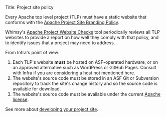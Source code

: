 Title: Project site policy

Every Apache top level project (TLP) must have a static website that conforms with the <a href="https://www.apache.org/foundation/marks/pmcs#navigation" target="_blank">Apache Project Site Branding Policy</a>.

Whimsy's <a href="https://whimsy.apache.org/site/" target="_blank">Apache Project Website Checks</a> tool periodically reviews all TLP websites to provide a report on how well they comply with that policy, and to identify issues that a project may need to address.

From Infra's point of view:

1. Each TLP's website **must** be hosted on ASF-operated hardware, or on an approved alternative such as WordPress or GitHub Pages. Consult with Infra if you are considering a host not mentioned here. 
2. The website's source code must be stored in an ASF Git or Subversion repository to track the site's change history and so the source code is available for download.
3. The website's source code must be available under the current <a href="https://www.apache.org/licenses/LICENSE-2.0" target="_blank">Apache license</a>.

See more about [developing your project site](project-site.html).

